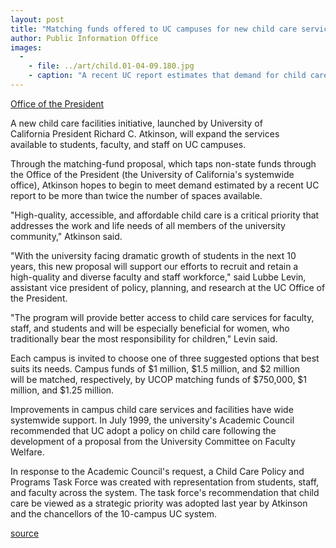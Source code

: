 ```yaml
---
layout: post
title: "Matching funds offered to UC campuses for new child care services"
author: Public Information Office
images:
  -
    - file: ../art/child.01-04-09.180.jpg
    - caption: "A recent UC report estimates that demand for child care far outstrips supply. Illustration: Martha McNulty"
---
```


[Office of the President][1]  
  
A new child care facilities initiative, launched by University of   
California President Richard C. Atkinson, will expand the services   
available to students, faculty, and staff on UC campuses.  
  

Through the matching-fund proposal, which taps non-state funds through the Office of the President (the University of California's systemwide office), Atkinson hopes to begin to meet demand estimated by a recent UC report to be more than twice the number of spaces available.  
  
"High-quality, accessible, and affordable child care is a critical priority that addresses the work and life needs of all members of the university community," Atkinson said.  
  
"With the university facing dramatic growth of students in the next 10   
years, this new proposal will support our efforts to recruit and retain a   
high-quality and diverse faculty and staff workforce," said Lubbe Levin,   
assistant vice president of policy, planning, and research at the UC Office of the President.  
  
"The program will provide better access to child care services for faculty,   
staff, and students and will be especially beneficial for women, who   
traditionally bear the most responsibility for children," Levin said.  
  
Each campus is invited to choose one of three suggested options that best   
suits its needs. Campus funds of $1 million, $1.5 million, and $2 million   
will be matched, respectively, by UCOP matching funds of $750,000, $1 million, and $1.25 million.  
  
Improvements in campus child care services and facilities have wide systemwide support. In July 1999, the university's Academic Council recommended that UC adopt a policy on child care following the development of a proposal from the University Committee on Faculty Welfare.  
  
In response to the Academic Council's request, a Child Care Policy and Programs Task Force was created with representation from students, staff, and faculty across the system. The task force's recommendation that child care be viewed as a strategic priority was adopted last year by Atkinson and the chancellors of the 10-campus UC system.  
  

[1]: mailto:mary.spletter@ucop.edu

[source](http://www1.ucsc.edu/currents/00-01/04-09/childcare.html "Permalink to childcare")
